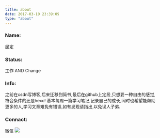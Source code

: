 ```yaml
---
title: about
date: 2017-03-10 23:39:09
type: "about"
---
```


### Name:
屈定

### Status:
工作  AND Change

### Info:
之前在csdn写博客,后来迁移到简书,最后在github上定居,只想要一种自由的感觉,符合条件的还是hexo!
基本每周一篇学习笔记,记录自己的成长,同时也希望能帮助更多的人,学习文章难免有错误,如有发现请指出,以免误人子弟.


### Connact:

微信
![](http://oobu4m7ko.bkt.clouddn.com/1500772545.png?imageMogr2/thumbnail/!50p)
